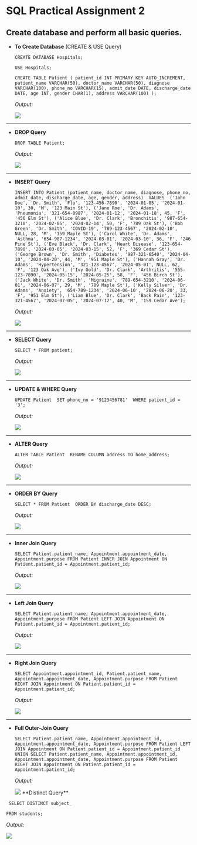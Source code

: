 # SQL Practical Assignment 2

## Create database and perform all basic queries.

- **To Create Database** (CREATE & USE Query)

  `CREATE DATABASE Hospitals;`
  
  `USE Hospitals;`
  
  `CREATE TABLE Patient (
    patient_id INT PRIMARY KEY AUTO_INCREMENT,
    patient_name VARCHAR(50),
    doctor_name VARCHAR(50),
    diagnose VARCHAR(100),
    phone_no VARCHAR(15),
    admit_date DATE,
    discharge_date DATE,
    age INT,
    gender CHAR(1),
    address VARCHAR(100)
);`
  
  
  *Output:*

  <img src="sql git /create and use database and tables.png">

---

- **DROP Query**

  `DROP TABLE Patient;`
  
  *Output:*
  
  <img src="drop table.png">

---
  
- **INSERT Query**

  `INSERT INTO Patient (patient_name, doctor_name, diagnose, phone_no, admit_date, discharge_date, age, gender, address) 
VALUES 
('John Doe', 'Dr. Smith', 'Flu', '123-456-7890', '2024-01-05', '2024-01-10', 30, 'M', '123 Main St'),
('Jane Roe', 'Dr. Adams', 'Pneumonia', '321-654-0987', '2024-01-12', '2024-01-18', 45, 'F', '456 Elm St'),
('Alice Blue', 'Dr. Clark', 'Bronchitis', '987-654-3210', '2024-02-05', '2024-02-14', 50, 'F', '789 Oak St'),
('Bob Green', 'Dr. Smith', 'COVID-19', '789-123-4567', '2024-02-10', NULL, 28, 'M', '159 Maple St'),
('Carol White', 'Dr. Adams', 'Asthma', '654-987-1234', '2024-03-01', '2024-03-10', 36, 'F', '246 Pine St'),
('Eve Black', 'Dr. Clark', 'Heart Disease', '123-654-7890', '2024-03-05', '2024-03-15', 52, 'F', '369 Cedar St'),
('George Brown', 'Dr. Smith', 'Diabetes', '987-321-6540', '2024-04-10', '2024-04-20', 44, 'M', '951 Maple St'),
('Hannah Gray', 'Dr. Adams', 'Hypertension', '321-123-4567', '2024-05-01', NULL, 62, 'F', '123 Oak Ave'),
('Ivy Gold', 'Dr. Clark', 'Arthritis', '555-123-7890', '2024-05-15', '2024-05-25', 58, 'F', '456 Birch St'),
('Jack White', 'Dr. Smith', 'Migraine', '789-654-3210', '2024-06-01', '2024-06-07', 29, 'M', '789 Maple St'),
('Kelly Silver', 'Dr. Adams', 'Anxiety', '654-789-1234', '2024-06-10', '2024-06-20', 33, 'F', '951 Elm St'),
('Liam Blue', 'Dr. Clark', 'Back Pain', '123-321-4567', '2024-07-05', '2024-07-12', 40, 'M', '159 Cedar Ave');`
  
  
  
  *Output:*
  
  <img src="insert into table.png">

---

- **SELECT Query**

  `SELECT * FROM patient;`
  
  *Output:*
  
  <img src="select query.png">

---

- **UPDATE & WHERE Query**

  `UPDATE Patient 
SET phone_no = '9123456781' 
WHERE patient_id = '3';`
  
  *Output:*
  
  <img src="update and where query.png">

---

- **ALTER Query**

  `ALTER TABLE Patient 
RENAME COLUMN address TO home_address;`
  
  *Output:*
  
  <img src="alter table query.png">

---

- **ORDER BY Query**

  `SELECT * FROM Patient 
ORDER BY discharge_date DESC;`
  
  *Output:*
  
  <img src="order by query.png">

---

- **Inner Join Query**

  `SELECT Patient.patient_name, Appointment.appointment_date, Appointment.purpose
FROM Patient
INNER JOIN Appointment ON Patient.patient_id = Appointment.patient_id;`  
  
  *Output:*
  
  <img src="inner join.png">
---

- **Left Join Query**

  `SELECT Patient.patient_name, Appointment.appointment_date, Appointment.purpose
FROM Patient
LEFT JOIN Appointment ON Patient.patient_id = Appointment.patient_id;`
  
  *Output:*
  
  <img src="left join.png">

---

- **Right Join Query**

  `SELECT Appointment.appointment_id, Patient.patient_name, Appointment.appointment_date, Appointment.purpose
FROM Patient
RIGHT JOIN Appointment ON Patient.patient_id = Appointment.patient_id;`

  *Output:*
  
  <img src="right join.png">

---

- **Full Outer-Join Query**

  `SELECT Patient.patient_name, Appointment.appointment_id, Appointment.appointment_date, Appointment.purpose
FROM Patient
LEFT JOIN Appointment ON Patient.patient_id = Appointment.patient_id
UNION
SELECT Patient.patient_name, Appointment.appointment_id, Appointment.appointment_date, Appointment.purpose
FROM Patient
RIGHT JOIN Appointment ON Patient.patient_id = Appointment.patient_id;`
 
  
  *Output:*
  
  <img src="outer join.png">
  **Distinct Query**

 ` SELECT DISTINCT subject_`

 `FROM students;`


  *Output:*
  
  <img src="distinct.png">
